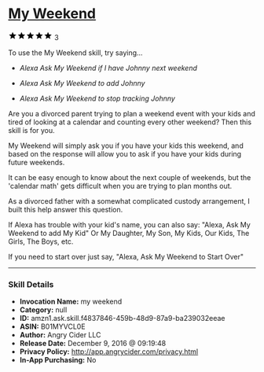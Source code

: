 # [My Weekend](http://alexa.amazon.com/#skills/amzn1.ask.skill.f4837846-459b-48d9-87a9-ba239032eeae)
![5 stars](../../images/ic_star_black_18dp_1x.png)![5 stars](../../images/ic_star_black_18dp_1x.png)![5 stars](../../images/ic_star_black_18dp_1x.png)![5 stars](../../images/ic_star_black_18dp_1x.png)![5 stars](../../images/ic_star_black_18dp_1x.png) 3

To use the My Weekend skill, try saying...

* *Alexa Ask My Weekend if I have Johnny next weekend*

* *Alexa Ask My Weekend to add Johnny*

* *Alexa Ask My Weekend to stop tracking Johnny*

Are you a divorced parent trying to plan a weekend event with your kids and tired of looking at a calendar and counting every other weekend? Then this skill is for you.

My Weekend will simply ask you if you have your kids this weekend, and based on the response will allow you to ask if you have your kids during future weekends.

It can be easy enough to know about the next couple of weekends, but the 'calendar math' gets difficult when you are trying to plan months out.

As a divorced father with a somewhat complicated custody arrangement, I built this help answer this question.

If Alexa has trouble with your kid's name, you can also say: "Alexa, Ask My Weekend to add My Kid"  Or My Daughter, My Son, My Kids, Our Kids, The Girls, The Boys, etc.

If you need to start over just say, "Alexa, Ask My Weekend to Start Over"

***

### Skill Details

* **Invocation Name:** my weekend
* **Category:** null
* **ID:** amzn1.ask.skill.f4837846-459b-48d9-87a9-ba239032eeae
* **ASIN:** B01MYVCL0E
* **Author:** Angry Cider LLC
* **Release Date:** December 9, 2016 @ 09:19:48
* **Privacy Policy:** http://app.angrycider.com/privacy.html
* **In-App Purchasing:** No
